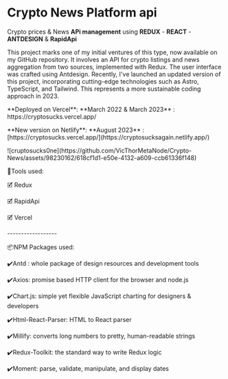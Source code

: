 # Crypto News Platform api
Crypto prices & News **APi management** using **REDUX** - **REACT** - **ANTDESIGN** & **RapidApi** 
<p>This project marks one of my initial ventures of this type, now available on my GitHub repository. It involves an API for crypto listings and news aggregation from two sources, implemented with Redux. The user interface was crafted using Antdesign. Recently, I've launched an updated version of this project, incorporating cutting-edge technologies such as Astro, TypeScript, and Tailwind. This represents a more sustainable coding approach in 2023.</p>
<p> **Deployed on Vercel**: **March 2022 & March 2023** : https://cryptosucks.vercel.app/</p>
<p>**New version on Netlify**: **August 2023** : [https://cryptosucks.vercel.app/](https://cryptosucksagain.netlify.app/)</p>
![cruptosucks0ne](https://github.com/VicThorMetaNode/Crypto-News/assets/98230162/618cf1d1-e50e-4132-a609-ccb61336f148)
<p>🧰Tools used:</p>
<p>🗹 Redux</p>
<p>🗹 RapidApi</p>
<p>🗹 Vercel</p>
<p>------------------</p>
<p>📦NPM Packages used:</p>
<p>✔️Antd : whole package of design resources and development tools</p>
<p>✔️Axios: promise based HTTP client for the browser and node.js</p>
<p>✔️Chart.js: simple yet flexible JavaScript charting for designers & developers</p>
<p>✔️Html-React-Parser: HTML to React parser</p>
<p>✔️Millify: converts long numbers to pretty, human-readable strings</p>
<p>✔️Redux-Toolkit: the standard way to write Redux logic</p>
<p>✔️Moment: parse, validate, manipulate, and display dates</p>






